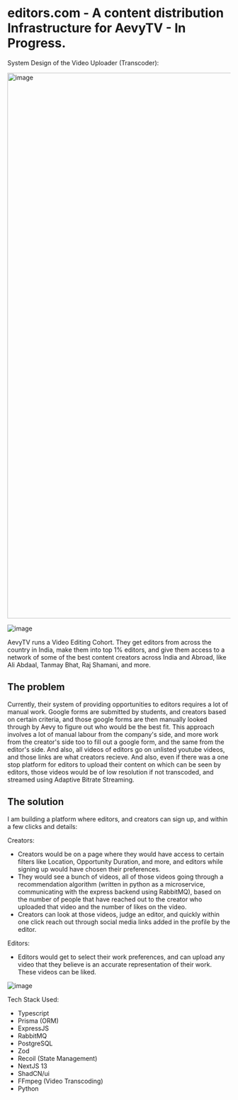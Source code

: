 # editors.com - A content distribution Infrastructure for AevyTV - In Progress.

System Design of the Video Uploader (Transcoder):

<img width="1231" alt="image" src="https://github.com/aneeshseth/videotranscoding/assets/122401851/1298ab82-ccbd-4cdf-bd31-35997ccca56d">

![image](https://github.com/aneeshseth/aevy-creatorEditor/assets/122401851/668a6549-b907-413b-9fef-6461df07df9b)

AevyTV runs a Video Editing Cohort. They get editors from across the country in India, make them into top 1% editors, and give them access to a network of some of the best content creators across India and Abroad, like Ali Abdaal, Tanmay Bhat, Raj Shamani, and more.

## The problem

Currently, their system of providing opportunities to editors requires a lot of manual work. Google forms are submitted by students, and creators based on certain criteria, and those google forms are then manually looked through by Aevy to figure out who would be the best fit. This approach involves a lot of manual labour from the company's side, and more work from the creator's side too to fill out a google form, and the same from the editor's side. And also, all videos of editors go on unlisted youtube videos, and those links are what creators recieve. 
And also, even if there was a one stop platform for editors to upload their content on which can be seen by editors, those videos would be of low resolution if not transcoded, and streamed using Adaptive Bitrate Streaming.

## The solution

I am building a platform where editors, and creators can sign up, and within a few clicks and details:

Creators:

- Creators would be on a page where they would have access to certain filters like Location, Opportunity Duration, and more, and editors while signing up would have chosen their preferences.
- They would see a bunch of videos, all of those videos going through a recommendation algorithm (written in python as a microservice, communicating with the express backend using RabbitMQ), based on the number of people that have reached out to the creator who uploaded that video and the number of likes on the video.
- Creators can look at those videos, judge an editor, and quickly within one click reach out through social media links added in the profile by the editor.


Editors:

- Editors would get to select their work preferences, and can upload any video that they believe is an accurate representation of their work. These videos can be liked.

![image](https://github.com/aneeshseth/aevy-creatorEditor/assets/122401851/9f846c3e-c9be-4876-b5eb-729400591887)





Tech Stack Used:

- Typescript
- Prisma (ORM)
- ExpressJS
- RabbitMQ
- PostgreSQL
- Zod
- Recoil (State Management)
- NextJS 13
- ShadCN/ui
- FFmpeg (Video Transcoding)
- Python
